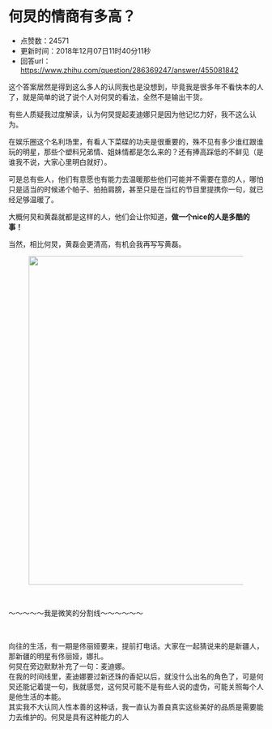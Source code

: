 # 何炅的情商有多高？
- 点赞数：24571
- 更新时间：2018年12月07日11时40分11秒
- 回答url：https://www.zhihu.com/question/286369247/answer/455081842
<body>
 <p data-pid="kPCtE-43">这个答案居然是得到这么多人的认同我也是没想到，毕竟我是很多年不看快本的人了，就是简单的说了说个人对何炅的看法，全然不是输出干货。</p>
 <p data-pid="Qz5zWeSm">有些人质疑我过度解读，认为何炅提起麦迪娜只是因为他记忆力好，我不这么认为。</p>
 <p data-pid="k0O05v7J">在娱乐圈这个名利场里，有看人下菜碟的功夫是很重要的，殊不见有多少谁红跟谁玩的明星，那些个塑料兄弟情、姐妹情都是怎么来的？还有捧高踩低的不鲜见（是谁我不说，大家心里明白就好）。</p>
 <p data-pid="aIgMOw75">可是总有些人，他们有意愿也有能力去温暖那些他们可能并不需要在意的人，哪怕只是适当的时候递个帕子、拍拍肩膀，甚至只是在当红的节目里提携你一句，就已经足够温暖了。</p>
 <p data-pid="L1KQXieS">大概何炅和黄磊就都是这样的人，他们会让你知道，<b>做一个nice的人是多酷的事！</b></p>
 <p data-pid="yuFeUBgw">当然，相比何炅，黄磊会更清高，有机会我再写写黄磊。</p>
 <figure data-size="normal">
  <img src="https://picx.zhimg.com/50/v2-6fb4ff44d1886040d3b84054890fdd24_720w.jpg?source=1940ef5c" data-rawwidth="648" data-rawheight="524" data-size="normal" data-original-token="v2-7d4f45e505f68ca8deee7736868a67fa" data-default-watermark-src="https://picx.zhimg.com/50/v2-23e6d3ae6ecaad11fcc54d27fca8116a_720w.jpg?source=1940ef5c" class="origin_image zh-lightbox-thumb" width="648" data-original="https://pic1.zhimg.com/v2-6fb4ff44d1886040d3b84054890fdd24_r.jpg?source=1940ef5c">
 </figure>
 <p class="ztext-empty-paragraph"><br></p>
 <p data-pid="RBYLYSHB">～～～～～我是微笑的分割线～～～～～～</p>
 <p class="ztext-empty-paragraph"><br></p>
 <p data-pid="jILsnyXy">向往的生活，有一期是佟丽娅要来，提前打电话。大家在一起猜说来的是新疆人，那新疆的明星有佟丽娅，娜扎。<br>
  何炅在旁边默默补充了一句：麦迪娜。<br>
  在我的时间线里，麦迪娜要过新还珠的香妃以后，就没什么出名的角色了，可是何炅还能记着提一句，我就感觉，这何炅可能不是有些人说的虚伪，可能关照每个人是他生活的本能。<br>
  其实我不大认同人性本善的这种话，我一直认为善良真实这些美好的品质是需要能力去维护的。何炅是具有这种能力的人</p>
</body>